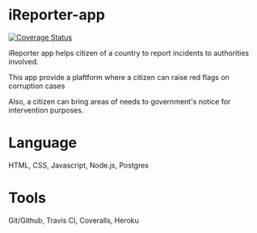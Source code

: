 # iReporter-app

[![Coverage Status](https://coveralls.io/repos/https://github.com/mikejesus/iReporter-app/badge.svg?branch=master)](https://coveralls.io/r/https://github.com/mikejesus/iReporter-app?branch=master)

iReporter app helps citizen of a country to report incidents to authorities involved. 

This app provide a plaftform where a citizen can raise red flags on corruption cases

Also, a citizen can bring areas of needs to government's notice for intervention purposes. 

# Language
HTML, CSS, Javascript, Node.js, Postgres

# Tools
Git/Github, Travis CI, Coveralls, Heroku




